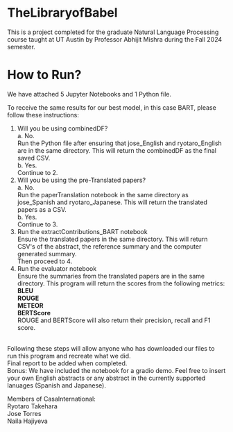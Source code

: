 # TheLibraryofBabel
This is a project completed for the graduate Natural Language Processing course taught at UT Austin by Professor Abhijit Mishra during the Fall 2024 semester.

# How to Run?
We have attached 5 Jupyter Notebooks and 1 Python file.

To receive the same results for our best model, in this case BART, please follow these instructions:

1. Will you be using combinedDF?
  <br>a. No.
  <br>Run the Python file after ensuring that jose_English and ryotaro_English are in the same directory. This will return the combinedDF as the final saved CSV.
  <br>b. Yes.
  <br>Continue to 2.
2. Will you be using the pre-Translated papers?
  <br>a. No.
  <br> Run the paperTranslation notebook in the same directory as jose_Spanish and ryotaro_Japanese. This will return the translated papers as a CSV.
  <br>b. Yes.
  <br> Continue to 3.
3. Run the extractContributions_BART notebook
   <br>Ensure the translated papers in the same directory. This will return CSV's of the abstract, the reference summary and the computer generated summary.
   <br>Then proceed to 4.
5. Run the evaluator notebook
   <br>Ensure the summaries from the translated papers are in the same directory. This program will return the scores from the following metrics:
   <br>**BLEU**
   <br>**ROUGE**
   <br>**METEOR**
   <br>**BERTScore**
   <br> ROUGE and BERTScore will also return their precision, recall and F1 score.

<br>Following these steps will allow anyone who has downloaded our files to run this program and recreate what we did.
<br>Final report to be added when completed.
<br>Bonus: We have included the notebook for a gradio demo. Feel free to insert your own English abstracts or any abstract in the currently supported lanuages (Spanish and Japanese).

Members of CasaInternational:
<br>Ryotaro Takehara
<br>Jose Torres
<br>Naila Hajiyeva
